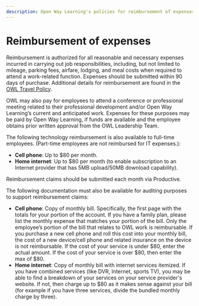 ```yaml
---
description: Open Way Learning's policies for reimbursement of expenses
---
```


# Reimbursement of expenses
Reimbursement is authorized for all reasonable and necessary expenses incurred in carrying out job responsibilities, including, but not limited to mileage, parking fees, airfare, lodging, and meal costs when required to attend a work-related function. Expenses should be submitted within 90 days of purchase. Additional details for reimbursement are found in the [OWL Travel Policy](/our-policies/travel.md).

OWL may also pay for employees to attend a conference or professional meeting related to their professional development and/or Open Way Learning’s current and anticipated work.  Expenses for these purposes may be paid by Open Way Learning, if funds are available and the employee obtains prior written approval from the OWL Leadership Team.

The following technology reimbursement is also available to full-time employees. (Part-time employees are not reimbursed for IT expenses.):

* **Cell phone**: Up to $80 per month.  
* **Home internet**: Up to $80 per month (to enable subscription to an Internet provider that has 5MB upload/50MB download capability).

Reimbursement claims should be submitted each month via Productive.

The following documentation must also be available for auditing purposes to support reimbursement claims:

* **Cell phone**: Copy of monthly bill. Specifically, the first page with the totals for your portion of the account. If you have a family plan, please list the monthly expense that matches your portion of the bill. Only the employee’s portion of the bill that relates to OWL work is reimbursable.  If you purchase a new cell phone and roll this cost into your monthly bill, the cost of a new device/cell phone and related insurance on the device is not reimbursable.  If the cost of your service is under $80, enter the actual amount. If the cost of your service is over $80, then enter the max of $80.   
* **Home internet**: Copy of monthly bill with internet services itemized. If you have combined services (like DVR, Internet, sports TV), you may be able to find a breakdown of your services on your service provider's website. If not, then charge up to $80 as it makes sense against your bill (for example if you have three services, divide the bundled monthly charge by three). 